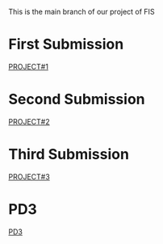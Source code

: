 This is the main branch of our project of FIS 
# First Submission
[PROJECT#1](https://github.com/Chayy80/Repostorio-Equipo-3/tree/FIS_%231_ProjectMA)
# Second Submission 
[PROJECT#2](https://github.com/Chayy80/Repostorio-Equipo-3/tree/FIS_%232_ProjectMA)
# Third Submission 
[PROJECT#3](https://github.com/Chayy80/Repostorio-Equipo-3/tree/FIS_%233_ProjectMA)
# PD3
[PD3](https://github.com/Chayy80/Repostorio-Equipo-3/tree/PD3)
